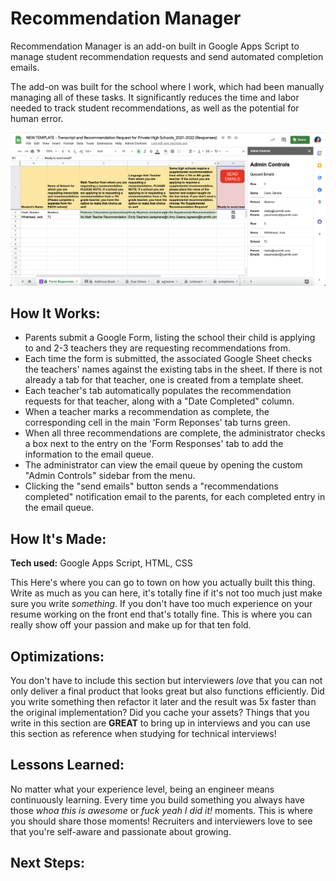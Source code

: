 # Recommendation Manager
Recommendation Manager is an add-on built in Google Apps Script to manage student recommendation requests and send automated completion emails.

The add-on was built for the school where I work, which had been manually managing all of these tasks. It significantly reduces the time and labor needed to track student recommendations, as well as the potential for human error.

![Screenshot of Recommendation Manager](https://github.com/celiackelly/recommendation-manager/blob/1958cc6ed8a11d076026f383f6b71235c849b1ab/recommendation-manager-cover.png)

## How It Works:

- Parents submit a Google Form, listing the school their child is applying to and 2-3 teachers they are requesting recommendations from. 
- Each time the form is submitted, the associated Google Sheet checks the teachers' names against the existing tabs in the sheet. If there is not already  a tab for that teacher, one is created from a template sheet. 
- Each teacher's tab automatically populates the recommendation requests for that teacher, along with a "Date Completed" column. 
- When a teacher marks a recommendation as complete, the corresponding cell in the main 'Form Reponses' tab turns green. 
- When all three recommendations are complete, the administrator checks a box next to the entry on the 'Form Responses' tab to add the information to the email queue. 
- The administrator can view the email queue by opening the custom "Admin Controls" sidebar from the menu. 
- Clicking the "send emails" button sends a "recommendations completed" notification email to the parents, for each completed entry in the email queue.  

## How It's Made:

**Tech used:** Google Apps Script, HTML, CSS

This 
Here's where you can go to town on how you actually built this thing. Write as much as you can here, it's totally fine if it's not too much just make sure you write *something*. If you don't have too much experience on your resume working on the front end that's totally fine. This is where you can really show off your passion and make up for that ten fold.

## Optimizations:

You don't have to include this section but interviewers *love* that you can not only deliver a final product that looks great but also functions efficiently. Did you write something then refactor it later and the result was 5x faster than the original implementation? Did you cache your assets? Things that you write in this section are **GREAT** to bring up in interviews and you can use this section as reference when studying for technical interviews!

## Lessons Learned:

No matter what your experience level, being an engineer means continuously learning. Every time you build something you always have those *whoa this is awesome* or *fuck yeah I did it!* moments. This is where you should share those moments! Recruiters and interviewers love to see that you're self-aware and passionate about growing.

## Next Steps:
